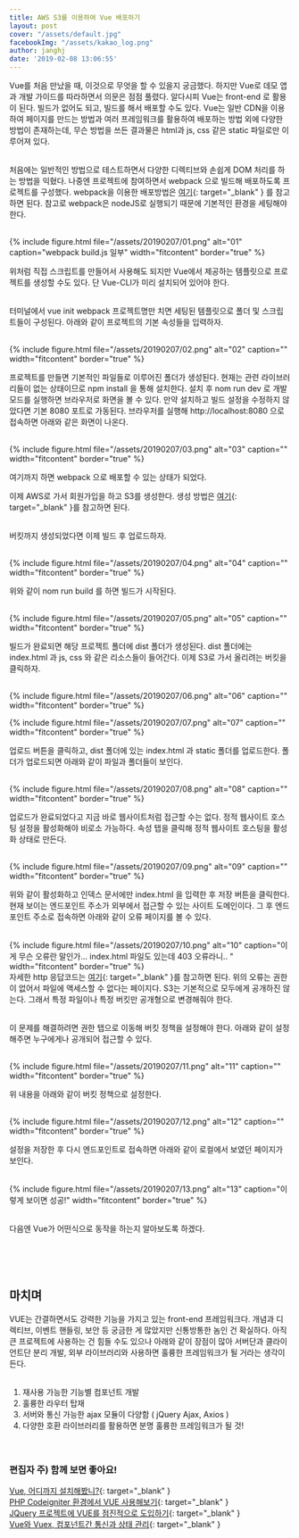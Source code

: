 ```yaml
---
title: AWS S3를 이용하여 Vue 배포하기
layout: post
cover: "/assets/default.jpg"
facebookImg: "/assets/kakao_log.png"
author: janghj
date: '2019-02-08 13:06:55'
---
```


Vue를 처음 만났을 때, 이것으로 무엇을 할 수 있을지 궁금했다. 하지만 Vue로 데모 앱과 개발 가이드를 따라하면서 의문은 점점 풀렸다. 알다시피 Vue는 front-end 로 활용이 된다. 빌드가 없어도 되고, 빌드를 해서 배포할 수도 있다. Vue는 일반 CDN을 이용하여 페이지를 만드는 방법과 여러 프레임워크를 활용하여 배포하는 방법 외에 다양한 방법이 존재하는데, 무슨 방법을 쓰든 결과물은 html과 js, css 같은 static 파일로만 이루어져 있다. <br><br> 

처음에는 일반적인 방법으로 테스트하면서 다양한 디렉티브와 손쉽게 DOM 처리를 하는 방법을 익혔다. 나중엔 프로젝트에 참여하면서 webpack 으로 빌드해 배포하도록 프로젝트를 구성했다. webpack을 이용한 배포방법은  [여기](https://kr.vuejs.org/v2/guide/installation.html#%EA%B0%9C%EB%B0%9C-vs-%EB%B0%B0%ED%8F%AC-%EB%AA%A8%EB%93%9C){: target="_blank" } 를 참고하면 된다. 참고로 webpack은 nodeJS로 실행되기 때문에 기본적인 환경을 세팅해야 한다.<br><br>

{% include figure.html file="/assets/20190207/01.png" alt="01" caption="webpack build.js 일부" width="fitcontent" border="true" %} 

위처럼 직접 스크립트를 만들어서 사용해도 되지만 Vue에서 제공하는 템플릿으로 프로젝트를 생성할 수도 있다. 단 Vue-CLI가 미리 설치되어 있어야 한다.<br><br>

터미널에서 vue init webpack 프로젝트명만 치면 세팅된 템플릿으로 폴더 및 스크립트들이 구성된다. 아래와 같이 프로젝트의 기본 속성들을 입력하자.<br><br>

{% include figure.html file="/assets/20190207/02.png" alt="02" caption="" width="fitcontent" border="true" %}<br>

프로젝트를 만들면 기본적인 파일들로 이루어진 폴더가 생성된다. 현재는 관련 라이브러리들이 없는 상태이므로  npm install 을 통해 설치한다. 설치 후 nom run dev 로 개발모드를 실행하면 브라우저로 화면을 볼 수 있다. 만약 설치하고 빌드 설정을 수정하지 않았다면 기본 8080 포트로 가동된다. 브라우저를 실행해 http://localhost:8080 으로 접속하면 아래와 같은 화면이 나온다. <br><br>

{% include figure.html file="/assets/20190207/03.png" alt="03" caption="" width="fitcontent" border="true" %}<br>

여기까지 하면 webpack 으로 배포할 수 있는 상태가 되었다.

이제 AWS로 가서 회원가입을 하고 S3를 생성한다.  생성 방법은 [여기](https://docs.aws.amazon.com/ko_kr/AmazonS3/latest/user-guide/create-bucket.html){: target="_blank" }를 참고하면 된다. <br><br>

버킷까지 생성되었다면 이제 빌드 후 업로드하자. <br><br>

{% include figure.html file="/assets/20190207/04.png" alt="04" caption="" width="fitcontent" border="true" %}

위와 같이 nom run build 를 하면 빌드가 시작된다. <br><br>

{% include figure.html file="/assets/20190207/05.png" alt="05" caption="" width="fitcontent" border="true" %}

빌드가 완료되면 해당 프로젝트 폴더에 dist 폴더가 생성된다. dist 폴더에는 index.html 과 js, css 와 같은 리소스들이 들어간다. 이제 S3로 가서 올리려는 버킷을 클릭하자.<br><br>

{% include figure.html file="/assets/20190207/06.png" alt="06" caption="" width="fitcontent" border="true" %}

{% include figure.html file="/assets/20190207/07.png" alt="07" caption="" width="fitcontent" border="true" %}

업로드 버튼을 클릭하고, dist 폴더에 있는 index.html 과 static 폴더를 업로드한다. 폴더가 업로드되면 아래와 같이 파일과 폴더들이 보인다.<br><br>

{% include figure.html file="/assets/20190207/08.png" alt="08" caption="" width="fitcontent" border="true" %}

업로드가 완료되었다고 지금 바로 웹사이트처럼 접근할 수는 없다. 정적 웹사이트 호스팅 설정을 활성화해야 비로소 가능하다. 속성 탭을 클릭해 정적 웹사이트 호스팅을 활성화 상태로 만든다. <br><br>

{% include figure.html file="/assets/20190207/09.png" alt="09" caption="" width="fitcontent" border="true" %}

위와 같이 활성화하고 인덱스 문서에만 index.html 을 입력한 후 저장 버튼을 클릭한다. 현재 보이는 엔드포인트 주소가 외부에서 접근할 수 있는 사이트 도메인이다. 그 후 엔드포인트 주소로 접속하면 아래와 같이 오류 페이지를 볼 수 있다. <br><br>

{% include figure.html file="/assets/20190207/10.png" alt="10" caption="이게 무슨 오류란 말인가…  index.html 파일도 있는데 403 오류라니.. " width="fitcontent" border="true" %} 
<br>
자세한 http 응답코드는  [여기](https://ko.wikipedia.org/wiki/HTTP_%EC%83%81%ED%83%9C_%EC%BD%94%EB%93%9C){: target="_blank" }를 참고하면 된다. 위의 오류는 권한이 없어서 파일에 액세스할 수 없다는 페이지다.  S3는 기본적으로 모두에게 공개하진 않는다. 그래서 특정 파일이나 특정 버킷만 공개형으로 변경해줘야 한다. <br><br>

이 문제를 해결하려면 권한 탭으로 이동해 버킷 정책을 설정해야 한다. 아래와 같이 설정해주면 누구에게나 공개되어 접근할 수 있다.<br><br>

{% include figure.html file="/assets/20190207/11.png" alt="11" caption="" width="fitcontent" border="true" %}

위 내용을 아래와 같이 버킷 정책으로 설정한다. <br><br>

{% include figure.html file="/assets/20190207/12.png" alt="12" caption="" width="fitcontent" border="true" %}

설정을 저장한 후 다시 엔드포인트로 접속하면 아래와 같이 로컬에서 보였던 페이지가 보인다. <br><br>

{% include figure.html file="/assets/20190207/13.png" alt="13" caption="이렇게 보이면 성공!" width="fitcontent" border="true" %} 

<br>
다음엔 Vue가 어떤식으로 동작을 하는지 알아보도록 하겠다.

<br><br><br>

## 마치며
VUE는 간결하면서도 강력한 기능을 가지고 있는 front-end 프레임워크다. 개념과 디렉티브, 이벤트 핸들링, 보안 등 궁금한 게 많았지만 신통방통한 놈인 건 확실하다. 아직 큰 프로젝트에 사용하는 건 힘들 수도 있으나 아래와 같이 장점이 많아 서버단과 클라이언트단 분리 개발, 외부 라이브러리와 사용하면 훌륭한 프레임워크가 될 거라는 생각이 든다.<br><br>
 
1. 재사용 가능한 기능별 컴포넌트 개발
2. 훌륭한 라우터 탑재
3. 서버와 통신 가능한 ajax 모듈이 다양함 ( jQuery Ajax, Axios )
4. 다양한 호환 라이브러리를 활용하면 분명 훌륭한 프레임워크가 될 것!
<br><br><br>


### 편집자 주) 함께 보면 좋아요!
[Vue, 어디까지 설치해봤니?](http://labs.brandi.co.kr/2018/05/03/kwakjs.html){: target="_blank" }<br>
[PHP Codeigniter 환경에서 VUE 사용해보기](http://labs.brandi.co.kr/2018/08/07/kangww.html){: target="_blank" }<br>
[JQuery 프로젝트에 VUE를 점진적으로 도입하기](http://labs.brandi.co.kr/2018/10/23/chunbs.html){: target="_blank" }<br>
[Vue와 Vuex, 컴포넌트간 통신과 상태 관리](http://labs.brandi.co.kr/2018/12/13/kangww.html){: target="_blank" }<br>